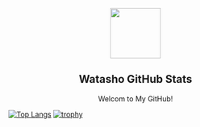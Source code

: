<p align="center">
 <img width="100px" src="https://user-images.githubusercontent.com/34031637/176423888-84eda982-3fe6-4f73-94fc-85f45abf1878.png"　 align="center"/>

 <h2 align="center">Watasho GitHub Stats</h2>
 <p align="center">Welcom to My GitHub!</p>
</p>

[![Top Langs](https://github-readme-stats.vercel.app/api/top-langs/?username=watasho358&layout=compact)](https://github.com/watasho358/watasho358)
[![trophy](https://github-profile-trophy.vercel.app/?username=watasho358&rank=-?&margin-w=5&margin-h=5&no-frame=true)](https://github.com/ryo-ma/github-profile-trophy)
